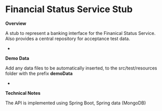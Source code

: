 Financial Status Service Stub
=============================

**Overview**


A stub to represent a banking interface for the Finanical Status Service. Also provides a central repository for acceptance 
test data. 

-

**Demo Data**

Add any data files to be automatically inserted,  to the src/test/resources folder with the prefix **demoData**

-

**Technical Notes**

The API is implemented using Spring Boot, Spring data (MongoDB)
